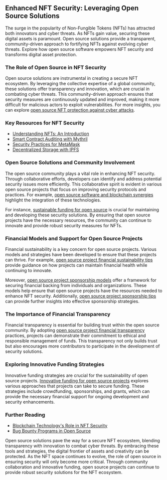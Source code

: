 ## Enhanced NFT Security: Leveraging Open Source Solutions

The surge in the popularity of Non-Fungible Tokens (NFTs) has attracted both innovators and cyber threats. As NFTs gain value, securing these digital assets is paramount. Open source solutions provide a transparent, community-driven approach to fortifying NFTs against evolving cyber threats. Explore how open source software empowers NFT security and transforms digital asset protection.

### The Role of Open Source in NFT Security

Open source solutions are instrumental in creating a secure NFT ecosystem. By leveraging the collective expertise of a global community, these solutions offer transparency and innovation, which are crucial in combating cyber threats. This community-driven approach ensures that security measures are continuously updated and improved, making it more difficult for malicious actors to exploit vulnerabilities. For more insights, you can explore [open source NFT protection against cyber attacks](https://www.license-token.com/wiki/open-source-nft-protection-against-cyber-attacks).

### Key Resources for NFT Security

- [Understanding NFTs: An Introduction](https://ethereum.org/en/nft/)
- [Smart Contract Auditing with Mythril](https://mythx.io/downloads/)
- [Security Practices for MetaMask](https://metamask.io/faqs)
- [Decentralized Storage with IPFS](https://ipfs.tech/)

### Open Source Solutions and Community Involvement

The open source community plays a vital role in enhancing NFT security. Through collaborative efforts, developers can identify and address potential security issues more efficiently. This collaborative spirit is evident in various open source projects that focus on improving security protocols and practices. For example, [open source software and blockchain synergies](https://www.license-token.com/wiki/open-source-software-and-blockchain-synergies) highlight the integration of these technologies.

For instance, [sustainable funding for open source](https://www.license-token.com/wiki/sustainable-funding-open-source) is crucial for maintaining and developing these security solutions. By ensuring that open source projects have the necessary resources, the community can continue to innovate and provide robust security measures for NFTs.

### Financial Models and Support for Open Source Projects

Financial sustainability is a key concern for open source projects. Various models and strategies have been developed to ensure that these projects can thrive. For example, [open source project financial sustainability tips](https://www.license-token.com/wiki/open-source-project-financial-sustainability-tips) provide guidance on how projects can maintain financial health while continuing to innovate.

Moreover, [open source project sponsorship models](https://www.license-token.com/wiki/open-source-project-sponsorship-models) offer a framework for securing financial backing from individuals and organizations. These models help ensure that open source projects have the resources needed to enhance NFT security. Additionally, [open source project sponsorship tips](https://www.license-token.com/wiki/open-source-project-sponsorship-tips) can provide further insights into effective sponsorship strategies.

### The Importance of Financial Transparency

Financial transparency is essential for building trust within the open source community. By adopting [open source project financial transparency](https://www.license-token.com/wiki/open-source-project-financial-transparency) practices, projects can demonstrate their commitment to ethical and responsible management of funds. This transparency not only builds trust but also encourages more contributors to participate in the development of security solutions.

### Exploring Innovative Funding Strategies

Innovative funding strategies are crucial for the sustainability of open source projects. [Innovative funding for open source projects](https://www.license-token.com/wiki/innovative-funding-for-open-source-projects) explores various approaches that projects can take to secure funding. These strategies include crowdfunding, sponsorships, and grants, which can provide the necessary financial support for ongoing development and security enhancements.

### Further Reading

- [Blockchain Technology's Role in NFT Security](https://www.hyperledger.org/use/nft)
- [Bug Bounty Programs in Open Source](https://www.bugcrowd.com/)

Open source solutions pave the way for a secure NFT ecosystem, blending transparency with innovation to combat cyber threats. By embracing these tools and strategies, the digital frontier of assets and creativity can be protected. As the NFT space continues to evolve, the role of open source in ensuring security will only become more critical. Through community collaboration and innovative funding, open source projects can continue to provide robust security solutions for the NFT ecosystem.